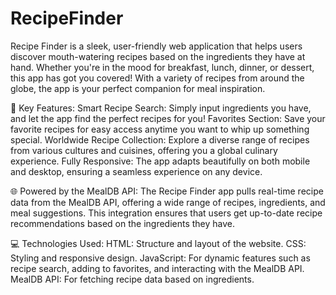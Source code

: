 # RecipeFinder

Recipe Finder is a sleek, user-friendly web application that helps users discover mouth-watering recipes based on the ingredients they have at hand. Whether you're in the mood for breakfast, lunch, dinner, or dessert, this app has got you covered! With a variety of recipes from around the globe, the app is your perfect companion for meal inspiration.

🌟 Key Features:
Smart Recipe Search: Simply input ingredients you have, and let the app find the perfect recipes for you!
Favorites Section: Save your favorite recipes for easy access anytime you want to whip up something special.
Worldwide Recipe Collection: Explore a diverse range of recipes from various cultures and cuisines, offering you a global culinary experience.
Fully Responsive: The app adapts beautifully on both mobile and desktop, ensuring a seamless experience on any device.

🌐 Powered by the MealDB API:
The Recipe Finder app pulls real-time recipe data from the MealDB API, offering a wide range of recipes, ingredients, and meal suggestions. This integration ensures that users get up-to-date recipe recommendations based on the ingredients they have.

💻 Technologies Used:
HTML: Structure and layout of the website.
CSS: Styling and responsive design.
JavaScript: For dynamic features such as recipe search, adding to favorites, and interacting with the MealDB API.
MealDB API: For fetching recipe data based on ingredients.
